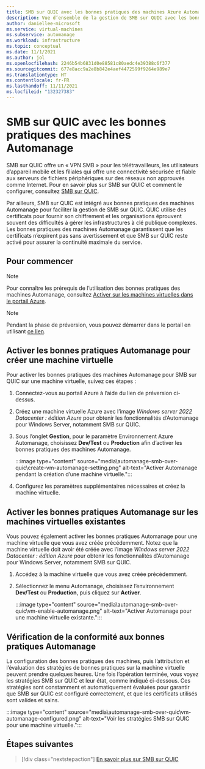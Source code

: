 ```yaml
---
title: SMB sur QUIC avec les bonnes pratiques des machines Azure Automanage
description: Vue d’ensemble de la gestion de SMB sur QUIC avec les bonnes pratiques des machines Azure Automanage
author: daniellee-microsoft
ms.service: virtual-machines
ms.subservice: automanage
ms.workload: infrastructure
ms.topic: conceptual
ms.date: 11/1/2021
ms.author: jol
ms.openlocfilehash: 2246b54b6831d0e88581c80aedc4e39388c6f377
ms.sourcegitcommit: 677e8acc9a2e8b842e4aef4472599f9264e989e7
ms.translationtype: HT
ms.contentlocale: fr-FR
ms.lasthandoff: 11/11/2021
ms.locfileid: "132327383"
---
```

# <a name="smb-over-quic-with-automanage-machine-best-practices"></a>SMB sur QUIC avec les bonnes pratiques des machines Automanage

SMB sur QUIC offre un « VPN SMB » pour les télétravailleurs, les utilisateurs d’appareil mobile et les filiales qui offre une connectivité sécurisée et fiable aux serveurs de fichiers périphériques sur des réseaux non approuvés comme Internet. Pour en savoir plus sur SMB sur QUIC et comment le configurer, consultez [SMB sur QUIC](https://aka.ms/smboverquic).

Par ailleurs, SMB sur QUIC est intégré aux bonnes pratiques des machines Automanage pour faciliter la gestion de SMB sur QUIC. QUIC utilise des certificats pour fournir son chiffrement et les organisations éprouvent souvent des difficultés à gérer les infrastructures à clé publique complexes. Les bonnes pratiques des machines Automanage garantissent que les certificats n’expirent pas sans avertissement et que SMB sur QUIC reste activé pour assurer la continuité maximale du service.

## <a name="how-to-get-started"></a>Pour commencer

> [!NOTE]
> Pour connaître les prérequis de l’utilisation des bonnes pratiques des machines Automanage, consultez [Activer sur les machines virtuelles dans le portail Azure](quick-create-virtual-machines-portal.md).

> [!NOTE]
> Pendant la phase de préversion, vous pouvez démarrer dans le portail en utilisant [ce lien](https://aka.ms/automanage-ws-portal-preview).

## <a name="enable-automanage-best-practices-when-creating-a-new-vm"></a>Activer les bonnes pratiques Automanage pour créer une machine virtuelle

Pour activer les bonnes pratiques des machines Automanage pour SMB sur QUIC sur une machine virtuelle, suivez ces étapes :

1. Connectez-vous au portail Azure à l’aide du lien de préversion ci-dessus.

2. Créez une machine virtuelle Azure avec l’image _Windows server 2022 Datacenter : édition Azure_ pour obtenir les fonctionnalités d’Automanage pour Windows Server, notamment SMB sur QUIC.

3. Sous l’onglet **Gestion**, pour le paramètre Environnement Azure Automanage, choisissez **Dev/Test** ou **Production** afin d’activer les bonnes pratiques des machines Automanage.

    :::image type="content" source="media\automanage-smb-over-quic\create-vm-automanage-setting.png" alt-text="Activer Automanage pendant la création d’une machine virtuelle.":::

4. Configurez les paramètres supplémentaires nécessaires et créez la machine virtuelle.

## <a name="enable-automanage-best-practices-on-existing-vms"></a>Activer les bonnes pratiques Automanage sur les machines virtuelles existantes

Vous pouvez également activer les bonnes pratiques Automanage pour une machine virtuelle que vous avez créée précédemment. Notez que la machine virtuelle doit avoir été créée avec l’image _Windows server 2022 Datacenter : édition Azure_ pour obtenir les fonctionnalités d’Automanage pour Windows Server, notamment SMB sur QUIC.

1. Accédez à la machine virtuelle que vous avez créée précédemment.
2. Sélectionnez le menu Automanage, choisissez l’environnement **Dev/Test** ou **Production**, puis cliquez sur **Activer**.

    :::image type="content" source="media\automanage-smb-over-quic\vm-enable-automanage.png" alt-text="Activer Automanage pour une machine virtuelle existante.":::

## <a name="viewing-automanage-best-practice-compliance"></a>Vérification de la conformité aux bonnes pratiques Automanage

La configuration des bonnes pratiques des machines, puis l’attribution et l’évaluation des stratégies de bonnes pratiques sur la machine virtuelle peuvent prendre quelques heures. Une fois l’opération terminée, vous voyez les stratégies SMB sur QUIC et leur état, comme indiqué ci-dessous. Ces stratégies sont constamment et automatiquement évaluées pour garantir que SMB sur QUIC est configuré correctement, et que les certificats utilisés sont valides et sains.

:::image type="content" source="media\automanage-smb-over-quic\vm-automanage-configured.png" alt-text="Voir les stratégies SMB sur QUIC pour une machine virtuelle.":::

## <a name="next-steps"></a>Étapes suivantes

> [!div class="nextstepaction"]
> [En savoir plus sur SMB sur QUIC](https://aka.ms/smboverquic)
